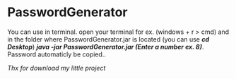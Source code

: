 # PasswordGenerator

You can use in terminal. open your terminal for ex. (windows + r > cmd) and in the folder where PasswordGenerator.jar is located (you can use ***cd Desktop***) ***java -jar PasswordGenerator.jar (Enter a number ex. 8)***. Password automaticly be copied..

*Thx for download my little project*
